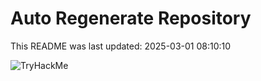 # Auto Regenerate Repository

This README was last updated: 2025-03-01 08:10:10

 ![TryHackMe](https://tryhackme.com/badge/533634)